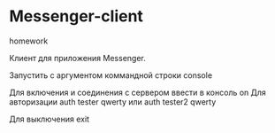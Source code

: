 # Messenger-client
homework

Клиент для приложения Messenger.

Запустить с аргументом коммандной строки console

Для включения и соединения с сервером ввести в консоль on
Для авторизации auth tester qwerty
           или  auth tester2 qwerty

Для выключения exit

